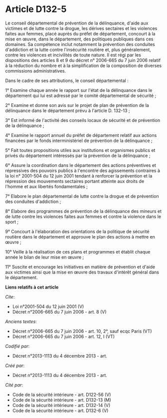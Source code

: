 # Article D132-5

Le conseil départemental de prévention de la délinquance, d'aide aux victimes et de lutte contre la drogue, les dérives
sectaires et les violences faites aux femmes, placé auprès du préfet de département, concourt à la mise en œuvre, dans le
département, des politiques publiques dans ces domaines. Sa compétence inclut notamment la prévention des conduites
d'addiction et la lutte contre l'insécurité routière et, plus généralement, contre les violences et incivilités de toute
nature. Il est régi par les dispositions des articles 8 et 9 du décret n° 2006-665 du 7 juin 2006 relatif à la réduction du
nombre et à la simplification de la composition de diverses commissions administratives. 

Dans le cadre de ses attributions, le conseil départemental : 

1° Examine chaque année le rapport sur l'état de la délinquance dans le département qui lui est adressé par le comité
départemental de sécurité ; 

2° Examine et donne son avis sur le projet de plan de prévention de la délinquance dans le département prévu à l'article D.
132-13 ; 

3° Est informé de l'activité des conseils locaux de sécurité et de prévention de la délinquance ; 

4° Examine le rapport annuel du préfet de département relatif aux actions financées par le fonds interministériel de
prévention de la délinquance ; 

5° Fait toutes propositions utiles aux institutions et organismes publics et privés du département intéressés par la
prévention de la délinquance ; 

6° Assure la coordination dans le département des actions préventives et répressives des pouvoirs publics à l'encontre des
agissements contraires à la loi n° 2001-504 du 12 juin 2001 tendant à renforcer la prévention et la répression des mouvements
sectaires portant atteinte aux droits de l'homme et aux libertés fondamentales ; 

7° Elabore le plan départemental de lutte contre la drogue et de prévention des conduites d'addiction ; 

8° Elabore des programmes de prévention de la délinquance des mineurs et de lutte contre les violences faites aux femmes et
contre la violence dans le sport ; 

9° Concourt à l'élaboration des orientations de la politique de sécurité routière dans le département et approuve le plan des
actions à mettre en œuvre ; 

10° Veille à la réalisation de ces plans et programmes et établit chaque année le bilan de leur mise en œuvre ; 

11° Suscite et encourage les initiatives en matière de prévention et d'aide aux victimes ainsi que la mise en œuvre des
travaux d'intérêt général dans le département.

**Liens relatifs à cet article**

_Cite_:

  - Loi n°2001-504 du 12 juin 2001 (V)
  - Décret n°2006-665 du 7 juin 2006 - art. 8 (V)

_Anciens textes_:

  - Décret n°2006-665 du 7 juin 2006 - art. 10, 2°, sauf ecqc Paris (VT)
  - Décret n°2006-665 du 7 juin 2006 - art. 12, I (VT)

_Codifié par_:

  - Décret n°2013-1113 du 4 décembre 2013 - art.

_Créé par_:

  - Décret n°2013-1113 du 4 décembre 2013 - art.

_Cité par_:

  - Code de la sécurité intérieure - art. D122-56 (V)
  - Code de la sécurité intérieure - art. D132-13 (M)
  - Code de la sécurité intérieure - art. D132-14 (V)
  - Code de la sécurité intérieure - art. D132-6 (V)
